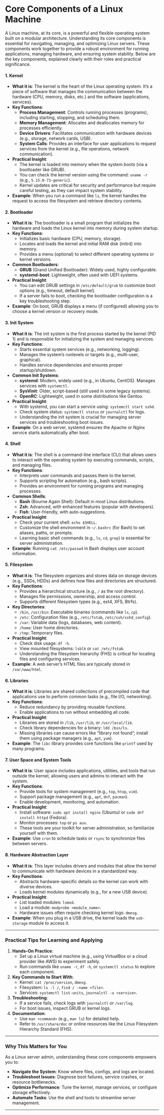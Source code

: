 
# Core Components of a Linux Machine

A Linux machine, at its core, is a powerful and flexible operating system built on a modular architecture. Understanding its core components is essential for navigating, managing, and optimizing Linux servers. These components work together to provide a robust environment for running applications, managing hardware, and ensuring system stability. Below are the key components, explained clearly with their roles and practical significance.

#### 1. **Kernel**
- **What it is**: The kernel is the heart of the Linux operating system. It’s a piece of software that manages the communication between the hardware (CPU, memory, disks, etc.) and the software (applications, services).
- **Key Functions**:
  - **Process Management**: Controls running processes (programs), including starting, stopping, and scheduling them.
  - **Memory Management**: Allocates and deallocates memory for processes efficiently.
  - **Device Drivers**: Facilitates communication with hardware devices (e.g., storage, network cards, USB).
  - **System Calls**: Provides an interface for user applications to request services from the kernel (e.g., file operations, network communication).
- **Practical Insight**:
  - The kernel is loaded into memory when the system boots (via a bootloader like GRUB).
  - You can check the kernel version using the command: `uname -r` (e.g., `5.15.0-73-generic`).
  - Kernel updates are critical for security and performance but require careful testing, as they can impact system stability.
- **Example**: When you run a command like `ls`, the kernel handles the request to access the filesystem and retrieve directory contents.

#### 2. **Bootloader**
- **What it is**: The bootloader is a small program that initializes the hardware and loads the Linux kernel into memory during system startup.
- **Key Functions**:
  - Initializes basic hardware (CPU, memory, storage).
  - Locates and loads the kernel and initial RAM disk (initrd) into memory.
  - Provides a menu (optional) to select different operating systems or kernel versions.
- **Common Bootloaders**:
  - **GRUB** (Grand Unified Bootloader): Widely used, highly configurable.
  - **systemd-boot**: Lightweight, often used with UEFI systems.
- **Practical Insight**:
  - You can edit GRUB settings in `/etc/default/grub` to customize boot options (e.g., timeout, default kernel).
  - If a server fails to boot, checking the bootloader configuration is a key troubleshooting step.
- **Example**: On boot, GRUB displays a menu (if configured) allowing you to choose a kernel version or recovery mode.

#### 3. **Init System**
- **What it is**: The init system is the first process started by the kernel (PID 1) and is responsible for initializing the system and managing services.
- **Key Functions**:
  - Starts essential system services (e.g., networking, logging).
  - Manages the system’s runlevels or targets (e.g., multi-user, graphical).
  - Handles service dependencies and ensures proper startup/shutdown.
- **Common Init Systems**:
  - **systemd**: Modern, widely used (e.g., in Ubuntu, CentOS). Manages services with `systemctl`.
  - **SysVinit**: Older, script-based (still used in some legacy systems).
  - **OpenRC**: Lightweight, used in some distributions like Gentoo.
- **Practical Insight**:
  - With systemd, you can start a service using: `systemctl start sshd`.
  - Check system status: `systemctl status` or `journalctl` for logs.
  - Understanding the init system is crucial for managing server services and troubleshooting boot issues.
- **Example**: On a web server, systemd ensures the Apache or Nginx service starts automatically after boot.

#### 4. **Shell**
- **What it is**: The shell is a command-line interface (CLI) that allows users to interact with the operating system by executing commands, scripts, and managing files.
- **Key Functions**:
  - Interprets user commands and passes them to the kernel.
  - Supports scripting for automation (e.g., bash scripts).
  - Provides an environment for running programs and managing processes.
- **Common Shells**:
  - **Bash** (Bourne Again Shell): Default in most Linux distributions.
  - **Zsh**: Advanced, with enhanced features (popular with developers).
  - **Fish**: User-friendly, with auto-suggestions.
- **Practical Insight**:
  - Check your current shell: `echo $SHELL`.
  - Customize the shell environment in `~/.bashrc` (for Bash) to set aliases, paths, or prompts.
  - Learning basic shell commands (e.g., `ls`, `cd`, `grep`) is essential for server administration.
- **Example**: Running `cat /etc/passwd` in Bash displays user account information.

#### 5. **Filesystem**
- **What it is**: The filesystem organizes and stores data on storage devices (e.g., SSDs, HDDs) and defines how files and directories are structured.
- **Key Functions**:
  - Provides a hierarchical structure (e.g., `/` as the root directory).
  - Manages file permissions, ownership, and access control.
  - Supports different filesystem types (e.g., ext4, XFS, Btrfs).
- **Key Directories**:
  - `/bin`, `/usr/bin`: Executable binaries (commands like `ls`, `cp`).
  - `/etc`: Configuration files (e.g., `/etc/fstab`, `/etc/ssh/sshd_config`).
  - `/var`: Variable data (logs, databases, web content).
  - `/home`: User home directories.
  - `/tmp`: Temporary files.
- **Practical Insight**:
  - Check disk usage: `df -h`.
  - View mounted filesystems: `lsblk` or `cat /etc/fstab`.
  - Understanding the filesystem hierarchy (FHS) is critical for locating files and configuring services.
- **Example**: A web server’s HTML files are typically stored in `/var/www/html`.

#### 6. **Libraries**
- **What it is**: Libraries are shared collections of precompiled code that applications use to perform common tasks (e.g., file I/O, networking).
- **Key Functions**:
  - Reduce redundancy by providing reusable functions.
  - Enable applications to run without embedding all code.
- **Practical Insight**:
  - Libraries are stored in `/lib`, `/usr/lib`, or `/usr/local/lib`.
  - Check library dependencies for a binary: `ldd /bin/ls`.
  - Missing libraries can cause errors like “library not found”; install them using package managers (e.g., `apt`, `yum`).
- **Example**: The `libc` library provides core functions like `printf` used by many programs.

#### 7. **User Space and System Tools**
- **What it is**: User space includes applications, utilities, and tools that run outside the kernel, allowing users and admins to interact with the system.
- **Key Functions**:
  - Provide tools for system management (e.g., `top`, `htop`, `vim`).
  - Support package management (e.g., `apt`, `dnf`, `pacman`).
  - Enable development, monitoring, and automation.
- **Practical Insight**:
  - Install software: `sudo apt install nginx` (Ubuntu) or `sudo dnf install httpd` (Fedora).
  - Monitor processes: `top` or `ps aux`.
  - These tools are your toolkit for server administration, so familiarize yourself with them.
- **Example**: Use `cron` to schedule tasks or `rsync` to synchronize files between servers.

#### 8. **Hardware Abstraction Layer**
- **What it is**: This layer includes drivers and modules that allow the kernel to communicate with hardware devices in a standardized way.
- **Key Functions**:
  - Abstracts hardware-specific details so the kernel can work with diverse devices.
  - Loads kernel modules dynamically (e.g., for a new USB device).
- **Practical Insight**:
  - List loaded modules: `lsmod`.
  - Load a module: `modprobe <module_name>`.
  - Hardware issues often require checking kernel logs: `dmesg`.
- **Example**: When you plug in a USB drive, the kernel loads the `usb-storage` module to access it.

---

### Practical Tips for Learning and Applying
1. **Hands-On Practice**:
   - Set up a Linux virtual machine (e.g., using VirtualBox or a cloud provider like AWS) to experiment safely.
   - Run commands like `uname -r`, `df -h`, or `systemctl status` to explore each component.
2. **Key Commands to Start With**:
   - Kernel: `cat /proc/version`, `dmesg`.
   - Filesystem: `ls -l /`, `find / -name <file>`.
   - Services: `systemctl list-units`, `journalctl -u <service>`.
3. **Troubleshooting**:
   - If a service fails, check logs with `journalctl` or `/var/log`.
   - For boot issues, inspect GRUB or kernel logs.
4. **Documentation**:
   - Use `man <command>` (e.g., `man ls`) for detailed help.
   - Refer to `/usr/share/doc` or online resources like the Linux Filesystem Hierarchy Standard (FHS).

---

### Why This Matters for You
As a Linux server admin, understanding these core components empowers you to:
- **Navigate the System**: Know where files, configs, and logs are located.
- **Troubleshoot Issues**: Diagnose boot failures, service crashes, or resource bottlenecks.
- **Optimize Performance**: Tune the kernel, manage services, or configure storage effectively.
- **Automate Tasks**: Use the shell and tools to streamline server management.


---


